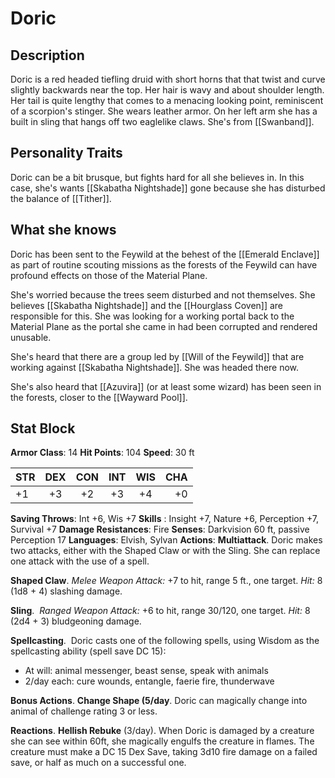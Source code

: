 # Doric
## Description
Doric is a red headed tiefling druid with short horns that that twist and curve slightly backwards near the top. Her hair is wavy and about shoulder length. Her tail is quite lengthy that comes to a menacing looking point, reminiscent of a scorpion's stinger. She wears leather armor. On her left arm she has a built in sling that hangs off two eaglelike claws.  She's from [[Swanband]].

## Personality Traits
Doric can be a bit brusque, but fights hard for all she believes in. In this case, she's wants [[Skabatha Nightshade]] gone because she has disturbed the balance of [[Tither]]. 

## What she knows
Doric has been sent to the Feywild at the behest of the [[Emerald Enclave]] as part of routine scouting missions as the forests of the Feywild can have profound effects on those of the Material Plane. 

She's worried because the trees seem disturbed and not themselves. She believes [[Skabatha Nightshade]] and the [[Hourglass Coven]] are responsible for this. She was looking for a working portal back to the Material Plane as the portal she came in had been corrupted and rendered unusable. 

She's heard that there are a group led by [[Will of the Feywild]] that are working against [[Skabatha Nightshade]]. She was headed there now. 

She's also heard that [[Azuvira]] (or at least some wizard) has been seen in the forests, closer to the [[Wayward Pool]]. 

## Stat Block
**Armor Class**: 14
**Hit Points**: 104
**Speed**: 30 ft

| STR | DEX | CON | INT | WIS | CHA |
| :--- | :---:  | :---: | :---: | :---: | ---: |
| +1 | +3 | +2 | +3 | +4 | +0 |

**Saving Throws**: Int +6, Wis +7
**Skills** :  Insight +7, Nature +6, Perception +7, Survival +7
**Damage Resistances**: Fire
**Senses**: Darkvision 60 ft, passive Perception 17
**Languages**: Elvish, Sylvan
**Actions**: 
**Multiattack**. Doric makes two attacks, either with the Shaped Claw or with the Sling. She can replace one attack with the use of a spell.

**Shaped Claw**. _Melee Weapon Attack:_ +7 to hit, range 5 ft., one target. _Hit:_ 8 (1d8 + 4) slashing damage.

**Sling**. 
_Ranged Weapon Attack:_ +6 to hit, range 30/120, one target. _Hit:_ 8 (2d4 + 3) bludgeoning damage.

**Spellcasting**. 
Doric casts one of the following spells, using Wisdom as the spellcasting ability (spell save DC 15):
-   At will: animal messenger, beast sense, speak with animals
-   2/day each: cure wounds, entangle, faerie fire, thunderwave

**Bonus Actions**.
**Change Shape (5/day**. Doric can magically change into animal of challenge rating 3 or less.  

**Reactions**. 
**Hellish Rebuke** (3/day). When Doric is damaged by a creature she can see within 60ft, she magically engulfs the creature in flames. The creature must make a DC 15 Dex Save, taking 3d10 fire damage on a failed save, or half as much on a successful one. 
